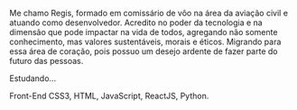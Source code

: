 Me chamo Regis, formado em comissário de vôo na área da aviação civil e atuando como desenvolvedor. Acredito no poder da tecnologia e na dimensão que pode impactar na vida de todos, agregando não somente conhecimento, mas valores sustentáveis, morais e éticos. Migrando para essa área de coração, pois possuo um desejo ardente de fazer parte do futuro das pessoas.

Estudando...

Front-End
CSS3, HTML, JavaScript, ReactJS, Python.
